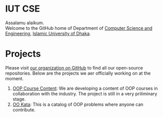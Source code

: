 # IUT CSE
Assalamu alaikum.  
Welcome to the GitHub home of Department of [Computer Science and Engineering](https://cse.iutoic-dhaka.edu/), [Islamic University of Dhaka](http://www.iutoic-dhaka.edu/).

# Projects
Please visit [our organization on GitHub](https://github.com/iut-cse) to find all our open-source repositories.
Below are the projects we aer officially working on at the moment.
1. [OOP Course Content](https://iut-cse.github.io/OOP-course-content): We are developing a content of OOP courses in collaboration with the industry. The project is still in a very priliminary stage.
2. [OO Kata](https://github.com/iut-cse/oo-kata): This is a catalog of OOP problems where anyone can contribute.
